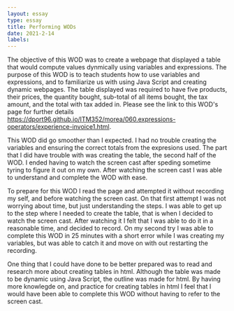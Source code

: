 ```yaml
---
layout: essay
type: essay
title: Performing WODs
date: 2021-2-14
labels:
---
```


The objective of this WOD was to create a webpage that displayed a table that would compute values dynmically using variables and expressions. The purpose of this WOD is to teach students how to use variables and expressions, and to familiarize us with using Java Script and creating dynamic webpages. The table displayed was required to have five products, their prices, the quantity bought, sub-total of all items bought, the tax amount, and the total with tax added in. Please see the link to this WOD's page for further details https://dport96.github.io/ITM352/morea/060.expressions-operators/experience-invoice1.html.

This WOD did go smoother than I expected. I had no trouble creating the variables and ensuring the correct totals from the expresions used. The part that I did have trouble with was creating the table, the second half of the WOD. I ended having to watch the screen cast after speding sometime tyring to figure it out on my own. After watching the screen cast I was able to understand and complete the WOD with ease. 

To prepare for this WOD I read the page and attempted it without recording my self, and before watching the screen cast. On that first attempt I was not worrying about time, but just understanding the steps. I was able to get up to the step where I needed to create the table, that is when I decided to watch the screen cast. After watching it I felt that I was able to do it in a reasonable time, and decided to record. On my second try I was able to complete this WOD in 25 minutes with a short error while I was creating my variables, but was able to catch it and move on with out restarting the recording.

One thing that I could have done to be better prepared was to read and research more about creating tables in html. Although the table was made to be dynamic using Java Script, the outline was made for html. By having more knowlegde on, and practice for creating tables in html I feel that I would have been able to complete this WOD without having to refer to the screen cast. 
